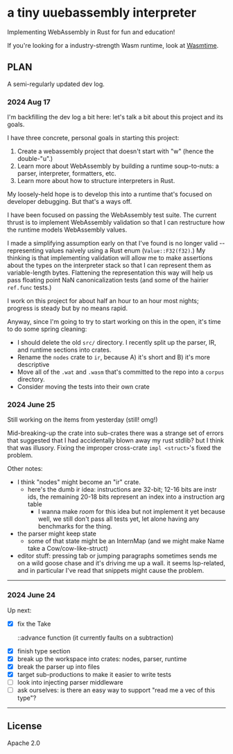 # a tiny uuebassembly interpreter

Implementing WebAssembly in Rust for fun and education!

If you're looking for a industry-strength Wasm runtime, look at
[Wasmtime](https://github.com/bytecodealliance/wasmtime).

## PLAN

A semi-regularly updated dev log.

### 2024 Aug 17

I'm backfilling the dev log a bit here: let's talk a bit about this project and
its goals.

I have three concrete, personal goals in starting this project:

1. Create a webassembly project that doesn't start with "w" (hence the
   double-"u".)
2. Learn more about WebAssembly by building a runtime soup-to-nuts: a parser,
   interpreter, formatters, etc.
3. Learn more about how to structure interpreters in Rust.

My loosely-held hope is to develop this into a runtime that's focused on
developer debugging. But that's a ways off.

I have been focused on passing the WebAssembly test suite. The current thrust
is to implement WebAssembly validation so that I can restructure how the
runtime models WebAssembly values.

I made a simplifying assumption early on that I've found is no longer valid --
representing values naively using a Rust enum (`Value::F32(f32)`.) My thinking
is that implementing validation will allow me to make assertions about the
types on the interpreter stack so that I can represent them as variable-length
bytes. Flattening the representation this way will help us pass floating point
NaN canonicalization tests (and some of the hairier `ref.func` tests.)

I work on this project for about half an hour to an hour most nights; progress
is steady but by no means rapid.

Anyway, since I'm going to try to start working on this in the open, it's time
to do some spring cleaning:

- I should delete the old `src/` directory. I recently split up the parser, IR,
  and runtime sections into crates.
- Rename the `nodes` crate to `ir`, because A) it's short and B) it's more descriptive
- Move all of the `.wat` and `.wasm` that's committed to the repo into a `corpus` directory.
- Consider moving the tests into their own crate

### 2024 June 25

Still working on the items from yesterday (still! omg!)

Mid-breaking-up the crate into sub-crates there was a strange set of errors
that suggested that I had accidentally blown away my rust stdlib? but I think
that was illusory. Fixing the improper cross-crate `impl <struct>`'s fixed the
problem.

Other notes:

- I think "nodes" might become an "ir" crate.
    - here's the dumb ir idea: instructions are 32-bit; 12-16 bits are instr ids, the remaining 20-18 bits
      represent an index into a instruction arg table
        - I wanna make _room_ for this idea but not implement it yet because well, we still don't pass all
          tests yet, let alone having any benchmarks for the thing.
- the parser might keep state
    - some of that state might be an InternMap (and we might make Name take a Cow/cow-like-struct)
- editor stuff: pressing tab or jumping paragraphs sometimes sends me on a wild goose chase and it's driving me
  up a wall. it seems lsp-related, and in particular I've read that snippets might cause the problem.

---

### 2024 June 24

Up next:

- [x] fix the Take<P>::advance function (it currently faults on a subtraction)
- [x] finish type section
- [x] break up the workspace into crates: nodes, parser, runtime
- [x] break the parser up into files
- [x] target sub-productions to make it easier to write tests
- [ ] look into injecting parser middleware
- [ ] ask ourselves: is there an easy way to support "read me a vec of this type"?

---

## License

Apache 2.0
